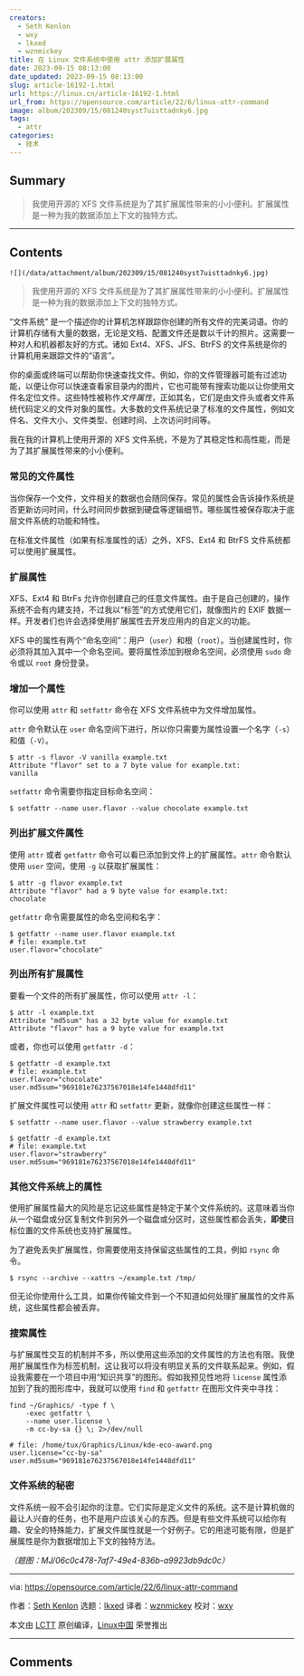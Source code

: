 ```yaml
---
creators:
  - Seth Kenlon
  - wxy
  - lkxed
  - wznmickey
title: 在 Linux 文件系统中使用 attr 添加扩展属性
date: 2023-09-15 08:13:00
date_updated: 2023-09-15 08:13:00
slug: article-16192-1.html
url: https://linux.cn/article-16192-1.html
url_from: https://opensource.com/article/22/6/linux-attr-command
image: album/202309/15/081240syst7uisttadnky6.jpg
tags:
  - attr
categories:
  - 技术
---
```


## Summary

> 我使用开源的 XFS 文件系统是为了其扩展属性带来的小小便利。扩展属性是一种为我的数据添加上下文的独特方式。

***

<!-- more -->

## Contents

`![](/data/attachment/album/202309/15/081240syst7uisttadnky6.jpg)`

> 
> 我使用开源的 XFS 文件系统是为了其扩展属性带来的小小便利。扩展属性是一种为我的数据添加上下文的独特方式。
> 
> 
> 

“文件系统” 是一个描述你的计算机怎样跟踪你创建的所有文件的完美词语。你的计算机存储有大量的数据，无论是文档、配置文件还是数以千计的照片。这需要一种对人和机器都友好的方式。诸如 Ext4、XFS、JFS、BtrFS 的文件系统是你的计算机用来跟踪文件的“语言”。

你的桌面或终端可以帮助你快速查找文件。例如，你的文件管理器可能有过滤功能，以便让你可以快速查看家目录内的图片，它也可能带有搜索功能以让你使用文件名定位文件。这些特性被称作*文件属性*，正如其名，它们是由文件头或者文件系统代码定义的文件对象的属性。大多数的文件系统记录了标准的文件属性，例如文件名、文件大小、文件类型、创建时间、上次访问时间等。

我在我的计算机上使用开源的 XFS 文件系统，不是为了其稳定性和高性能，而是为了其扩展属性带来的小小便利。

### 常见的文件属性

当你保存一个文件，文件相关的数据也会随同保存。常见的属性会告诉操作系统是否更新访问时间，什么时间同步数据到硬盘等逻辑细节。哪些属性被保存取决于底层文件系统的功能和特性。

在标准文件属性（如果有标准属性的话）之外，XFS、Ext4 和 BtrFS 文件系统都可以使用扩展属性。

### 扩展属性

XFS、Ext4 和 BtrFs 允许你创建自己的任意文件属性。由于是自己创建的，操作系统不会有内建支持，不过我以“标签”的方式使用它们，就像图片的 EXIF 数据一样。开发者们也许会选择使用扩展属性去开发应用内的自定义的功能。

XFS 中的属性有两个“命名空间”：用户（`user`）和根（`root`）。当创建属性时，你必须将其加入其中一个命名空间。要将属性添加到根命名空间，必须使用 `sudo` 命令或以 `root` 身份登录。

### 增加一个属性

你可以使用 `attr` 和 `setfattr` 命令在 XFS 文件系统中为文件增加属性。

`attr` 命令默认在 `user` 命名空间下进行，所以你只需要为属性设置一个名字（`-s`）和值（`-V`）。

```shell
$ attr -s flavor -V vanilla example.txt
Attribute "flavor" set to a 7 byte value for example.txt:
vanilla
```

`setfattr` 命令需要你指定目标命名空间：

```shell
$ setfattr --name user.flavor --value chocolate example.txt
```

### 列出扩展文件属性

使用 `attr` 或者 `getfattr` 命令可以看已添加到文件上的扩展属性。`attr` 命令默认使用 `user` 空间，使用 `-g` 以获取扩展属性：

```shell
$ attr -g flavor example.txt
Attribute "flavor" had a 9 byte value for example.txt:
chocolate
```

`getfattr` 命令需要属性的命名空间和名字：

```shell
$ getfattr --name user.flavor example.txt 
# file: example.txt
user.flavor="chocolate"
```

### 列出所有扩展属性

要看一个文件的所有扩展属性，你可以使用 `attr -l`：

```shell
$ attr -l example.txt
Attribute "md5sum" has a 32 byte value for example.txt
Attribute "flavor" has a 9 byte value for example.txt
```

或者，你也可以使用 `getfattr -d`：

```shell
$ getfattr -d example.txt
# file: example.txt
user.flavor="chocolate"
user.md5sum="969181e76237567018e14fe1448dfd11"
```

扩展文件属性可以使用 `attr` 和 `setfattr` 更新，就像你创建这些属性一样：

```shell
$ setfattr --name user.flavor --value strawberry example.txt

$ getfattr -d example.txt
# file: example.txt
user.flavor="strawberry"
user.md5sum="969181e76237567018e14fe1448dfd11"
```

### 其他文件系统上的属性

使用扩展属性最大的风险是忘记这些属性是特定于某个文件系统的。这意味着当你从一个磁盘或分区复制文件到另外一个磁盘或分区时，这些属性都会丢失，**即使**目标位置的文件系统也支持扩展属性。

为了避免丢失扩展属性，你需要使用支持保留这些属性的工具，例如 `rsync` 命令。

```shell
$ rsync --archive --xattrs ~/example.txt /tmp/
```

但无论你使用什么工具，如果你传输文件到一个不知道如何处理扩展属性的文件系统，这些属性都会被丢弃。

### 搜索属性

与扩展属性交互的机制并不多，所以使用这些添加的文件属性的方法也有限。我使用扩展属性作为标签机制，这让我可以将没有明显关系的文件联系起来。例如，假设我需要在一个项目中用“知识共享”的图形。假如我预见性地将 `license` 属性添加到了我的图形库中，我就可以使用 `find` 和 `getfattr` 在图形文件夹中寻找：

```shell
find ~/Graphics/ -type f \
    -exec getfattr \
    --name user.license \
    -m cc-by-sa {} \; 2>/dev/null

# file: /home/tux/Graphics/Linux/kde-eco-award.png
user.license="cc-by-sa"
user.md5sum="969181e76237567018e14fe1448dfd11"
```

### 文件系统的秘密

文件系统一般不会引起你的注意。它们实际是定义文件的系统。这不是计算机做的最让人兴奋的任务，也不是用户应该关心的东西。但是有些文件系统可以给你有趣、安全的特殊能力，扩展文件属性就是一个好例子。它的用途可能有限，但是扩展属性是你为数据增加上下文的独特方法。

*（题图：MJ/06c0c478-7af7-49e4-836b-a9923db9dc0c）*

---

via: <https://opensource.com/article/22/6/linux-attr-command>

作者：[Seth Kenlon](https://opensource.com/users/seth) 选题：[lkxed](https://github.com/lkxed) 译者：[wznmickey](https://github.com/wznmickey) 校对：[wxy](https://github.com/wxy)

本文由 [LCTT](https://github.com/LCTT/TranslateProject) 原创编译，[Linux中国](https://linux.cn/) 荣誉推出

***

## Comments
